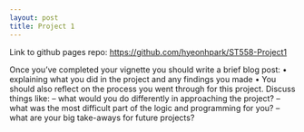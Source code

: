 ```yaml
---
layout: post
title: Project 1
---
```

Link to github pages repo:
https://github.com/hyeonhpark/ST558-Project1


Once you’ve completed your vignette you should write a brief blog post:
• explaining what you did in the project and any findings you made
• You should also reflect on the process you went through for this project. Discuss things like:
– what would you do differently in approaching the project?
– what was the most difficult part of the logic and programming for you?
– what are your big take-aways for future projects?
